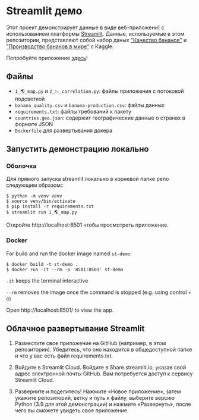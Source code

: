 # Streamlit демо

Этот проект демонстрирует данные в виде веб-приложени] с использованием платформы [Streamlit](https://www.streamlit.io/). Данные, используемые в этом репозитории, представляют собой набор даных ["Качество бананов"](https://www.kaggle.com/datasets/l3llff/banana) и ["Производство бананов в мире"](https://www.kaggle.com/datasets/whenamancodes/banana-production-minion-loves-banana) c Kaggle.

Попробуйте приложение [здесь](https://first-project-salasvallejos.streamlit.app/)!

## Файлы

- `1_🌎_map.py` и `2_📉_correlation.py`: файлы приложения с потоковой подсветкой
- `banana_quality.csv` и `banana-production.csv`: файлы данных
- `requirements.txt`: файлы требований к пакету
- `countries.geo.json`: содержит географические данные о странах в формате JSON
- `Dockerfile` для развертывания докера

## Запустить демонстрацию локально

### Оболочка

Для прямого запуска streamlit локально в корневой папке репо следующим образом::

```shell
$ python -m venv venv
$ source venv/bin/activate
$ pip install -r requirements.txt
$ streamlit run 1_🌎_map.py
```
Откройте http://localhost:8501 чтобы просмотреть приложение.

### Docker

For build and run the docker image named `st-demo`:

```
$ docker build -t st-demo .
$ docker run -it --rm -p '8501:8501' st-demo
```

`-it` keeps the terminal interactive

`--rm` removes the image once the command is stopped (e.g. using control + c)

Open http://localhost:8501/ to view the app.

## Облачное развертывание Streamlit
 
1. Разместите свое приложение на GitHub (например, в этом репозитории). Убедитесь, что оно находится в общедоступной папке и что у вас есть файл requirements.txt.
   
2. Войдите в Streamlit Cloud. Войдите в Share.streamlit.io, указав свой адрес электронной почты GitHub. Вам потребуется доступ к сервису Streamlit Cloud.

3. Разверните и поделитесь!
Нажмите «Новое приложение», затем укажите репозиторий, ветку и путь к файлу, выберите версию Python (3.9 для этой демонстрации) и нажмите «Развернуть», после чего вы сможете увидеть свое приложение.
